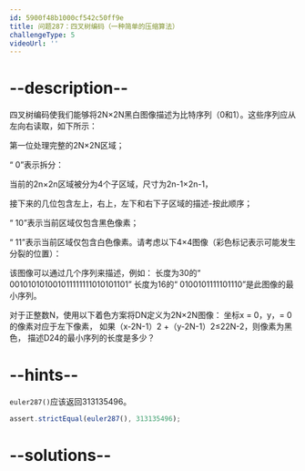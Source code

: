 ```yaml
---
id: 5900f48b1000cf542c50ff9e
title: 问题287：四叉树编码（一种简单的压缩算法）
challengeType: 5
videoUrl: ''
---
```


# --description--

四叉树编码使我们能够将2N×2N黑白图像描述为比特序列（0和1）。这些序列应从左向右读取，如下所示：

第一位处理完整的2N×2N区域；

“ 0”表示拆分：

当前的2n×2n区域被分为4个子区域，尺寸为2n-1×2n-1，

接下来的几位包含左上，右上，左下和右下子区域的描述-按此顺序；

“ 10”表示当前区域仅包含黑色像素；

“ 11”表示当前区域仅包含白色像素。请考虑以下4×4图像（彩色标记表示可能发生分裂的位置）：

该图像可以通过几个序列来描述，例如： 长度为30的“ 001010101001011111111010101101” 长度为16的“ 0100101111101110”是此图像的最小序列。

对于正整数N，使用以下着色方案将DN定义为2N×2N图像： 坐标x = 0，y，= 0的像素对应于左下像素， 如果（x-2N-1）2 +（y-2N-1）2≤22N-2，则像素为黑色， 描述D24的最小序列的长度是多少？

# --hints--

`euler287()`应该返回313135496。

```js
assert.strictEqual(euler287(), 313135496);
```

# --solutions--

